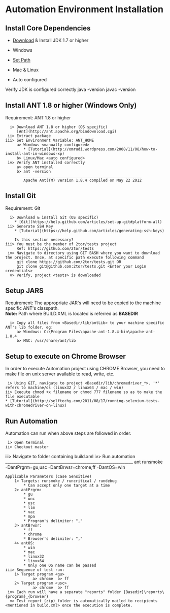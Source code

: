 # Automation Environment Installation

Install Core Dependencies
----------------------------

* [Download](http://www.oracle.com/technetwork/java/javase/downloads/java-se-jdk-7-download-432154.html) & Install JDK 1.7 or higher
*  Windows 
 * [Set Path](http://java.com/en/download/help/path.xml)

*  Mac & Linux
 * Auto configured		 

Verify JDK is configured correctly
	java -version
	javac -version
	        
Install ANT 1.8 or higher (Windows Only)
----------------------------
Requirement: ANT 1.8 or higher

	  i> Download ANT 1.8 or higher (OS specific) 
		 [Ant](http://ant.apache.org/bindownload.cgi)
     ii> Extract package
    iii> Set Environment Variable: ANT_HOME
		 a> Windows <manually configured>
		 	* [Tutorial](http://omrudi.wordpress.com/2008/11/08/how-to-install-ant-in-windows-xp)
		 b> Linux/Mac <auto configured>
     iv> Verify ANT installed correctly 
	     a> open terminal
		 b> ant -version
		    ____________________________________________________
		    Apache Ant(TM) version 1.8.4 compiled on May 22 2012
		   
Install Git
-------------------
Requirement: Git

	  i> Download & install Git (OS specific)
	  	* [Git](https://help.github.com/articles/set-up-git#platform-all)
     ii> Generate SSH Key
     	* [Tutorial](https://help.github.com/articles/generating-ssh-keys)

     	Is this section necessary?
    iii> You must be the member of 2tor/tests project 
         Ref: https://github.com/2tor/tests
     iv> Navigate to directory using GIT BASH where you want to download the project. Once, at specific path execute following command
         git clone https://github.com/2tor/tests.git OR
         git clone git@github.com:2tor/tests.git <Enter your Login credentials>	   
      v> Verify, project <tests> is downloaded     
	
Setup JARS
------------------------------------
Requirement: The appropriate JAR's will need to be copied to the machine specific ANT's classpath. <br />
**Note:** Path where BUILD.XML is located is referred as **BASEDIR**

      i> Copy all files from <Basedir/lib/antLib> to your machine specific ANT's lib folder, eg:
		 a> Windows: C:\Program Files\apache-ant-1.8.4-bin\apache-ant-1.8.4
		 b> MAC: /usr/share/ant/lib
		
Setup to execute on Chrome Browser
-------------------------------------
In order to execute Automation project using CHROME Browser, you need to make file on unix server available to read, write, etc.

     i> Using GIT, navigate to project <Basedir/lib/chromedriver_*>. '*' refers to machine/os (linux32 / linux64 / mac / win)
    ii> Execute chmod +x filename or chmod 777 filename so as to make the file executable
    * [Tutorial](http://selftechy.com/2011/08/17/running-selenium-tests-with-chromedriver-on-linux)
	   
Run Automation
-------------------------
Automation can run when above steps are followed in order.

     i> Open terminal
    ii> Checkout master
   iii> Navigate to folder containing build.xml
	iv> Run automation
	    _______________________________________________________________
		ant runsmoke -DantPrgrm=gu,usc -DantBrwsr=chrome,ff -DantOS=win 
	
	Applicable Parameters (Case Sensitive)
		1> Targets: runsmoke / runcritical / rundebug
			* Can accept only one target at a time
        2> antPrgrm: 
        	* gu
        	* unc
        	* usc 
        	* llm
        	* vac
        	* mpa 
        	* Program's delimiter: ","
		3> antBrwsr: 
			* ff
			* chrome
			* Browser's delimiter: ","
		4> antOS: 
			* win 
			* mac 
			* linux32
			* linux64
			* Only one OS name can be passed
    iii> Sequence of test run:
     	1> Target program <gu>
                a> chrome  b> ff
        2> Target program <usc>
                a> chrome  b> ff
	 iv> Each run will have a separate "reports" folder {Basedir}\reports\{program}_{browser}
      v> Test report (zip) folder is automatically mailed to recipients <mentioned in build.xml> once the execution is complete. 

	
	
	 
	 